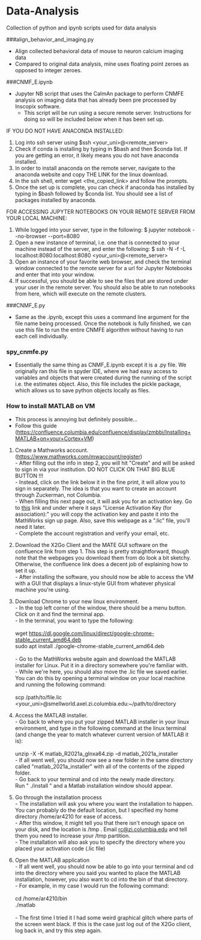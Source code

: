 # Data-Analysis
Collection of python and ipynb scripts used for data analysis

###align_behavior_and_imaging.py
  - Align collected behavioral data of mouse to neuron calcium imaging data
  - Compared to original data analysis, mine uses floating point zeroes as opposed to integer zeroes.
  
###CNMF_E.ipynb
  - Jupyter NB script that uses the CaImAn package to perform CNMFE analysis on imaging data that has already been pre processed by Inscopix software.
    - This script will be run using a secure remote server. Instructions for doing so will be included below when it has been set up. 
  
  IF YOU DO NOT HAVE ANACONDA INSTALLED:
  1. Log into ssh server using $ssh <your_uni>@<remote_server>
  2. Check if conda is installing by typing in $bash and then $conda list. If you are getting an error, it likely means you do not have anaconda installed.
  3. In order to install anaconda on the remote server, navigate to the anaconda website and copy THE LINK for the linux download.
  4. In the ssh shell, enter wget <the_copied_link> and follow the prompts.
  5. Once the set up is complete, you can check if anaconda has installed by typing in $bash followed by $conda list. You should see a list of packages installed by anaconda.

  FOR ACCESSING JUPYTER NOTEBOOKS ON YOUR REMOTE SERVER FROM YOUR LOCAL MACHINE:
  1. While logged into your server, type in the following: $ jupyter notebook --no-browser --port=8080
  2. Open a new instance of terminal, i.e. one that is connected to your machine instead of the server, and enter the following: $ ssh -N -f -L localhost:8080:localhost:8080 <your_uni>@<remote_server>
  3. Open an instance of your favorite web browser, and check the terminal window connected to the remote server for a url for Jupyter Notebooks and enter that into your window.
  4. If successful, you should be able to see the files that are stored under your user in the remote server. You should also be able to run notebooks from here, which will execute on the remote clusters.

###CNMF_E.py
  - Same as the .ipynb, except this uses a command line argument for the file name being processed. Once the notebook is fully finished, we can use this file to run the entire CNMFE algorithm without having to run each cell individually.

  
### spy_cnmfe.py
  - Essentially the same thing as CNMF_E.ipynb except it is a .py file. We originally ran this file in spyder IDE, where we had easy access to variables and objects that were created during the running of the script i.e. the estimates object. Also, this file includes the pickle package, which allows us to save python objects locally as files.


### How to install MATLAB on VM
  - This process is annoying but definitely possible...
  - Follow this guide (https://confluence.columbia.edu/confluence/display/zmbbi/Installing+MATLAB+on+your+Cortex+VM)
  1. Create a Mathworks account. (https://www.mathworks.com/mwaccount/register)<br/>
    - After filling out the info in step 2, you will hit "Create" and will be asked to sign in via your institution. DO NOT CLICK ON THAT BIG BLUE BUTTON !!!<br/>
    - Instead, click on the link below it in the fine print, it will allow you to sign in separately. The idea is that you want to create an account through        Zuckerman, not Columbia.<br/>
    - When filling this next page out, it will ask you for an activation key. Go to [this](https://internal.zi.columbia.edu/sites/default/files/content/zi_matlab_concurrent.txt) link and under where it says "License Activation Key (for association):" you will copy the activation key and paste it into the MathWorks sign up page. Also, save this webpage as a ".lic" file, you'll need it later.<br/>
    - Complete the account registration and verify your email, etc.<br/>
  
  2. Download the X2Go Client and the MATE GUI software on the confluence link from step 1. This step is pretty straightforward, though note that the webpages you download them from do look a bit sketchy. Otherwise, the confluence link does a decent job of explaining how to set it up.<br/>
    - After installing the software, you should now be able to access the VM with a GUI that displays a linux-style GUI from whatever physical machine you're using.
  
  3. Download Chrome to your new linux environment.<br/>
    - In the top left corner of the window, there should be a menu button. Click on it and find the terminal app. <br/>
    - In the terminal, you want to type the following:<br/><br/>
    wget https://dl.google.com/linux/direct/google-chrome-stable_current_amd64.deb<br/>
    sudo apt install ./google-chrome-stable_current_amd64.deb<br/><br/>
    - Go to the MathWorks website again and download the MATLAB installer for Linux. Put it in a directory somewhere you're familiar with.<br/>
    - While we're here, you should also move the .lic file we saved earlier. You can do this by opening a terminal window on your local machine and running the following command:<br/><br/>
    scp /path/to/file.lic <your_uni>@smellworld.axel.zi.columbia.edu:~/path/to/directory

  4. Access the MATLAB installer.<br/>
    - Go back to where you put your zipped MATLAB installer in your linux environment, and type in the following command at the linux terminal (and change the year to match whatever current version of MATLAB it is):<br/><br/>
    unzip -X -K matlab_R2021a_glnxa64.zip -d matlab_2021a_installer<br/>
    - If all went well, you should now see a new folder in the same directory called "matlab_2021a_installer" with all of the contents of the zipped folder.<br/>
    - Go back to your terminal and cd into the newly made directory.<br/>
    Run " ./install " and a Matlab installation window should appear.
    
  5. Go through the installation process<br/>
    - The installation will ask you where you want the installation to happen. You can probably do the default location, but I specified my home directory /home/ar4210 for ease of access.<br/>
    - After this window, it might tell you that there isn't enough space on your disk, and the location is /tmp . Email rc@zi.columbia.edu and tell them you need to increase your /tmp partition.<br/>
    - The installation will also ask you to specify the directory where you placed your activation code  (.lic file)
  
  6. Open the MATLAB application<br/>
    - If all went well, you should now be able to go into your terminal and cd into the directory where you said you wanted to place the MATLAB installation, however, you also want to cd into the bin of that directory.<br/>
    - For example, in my case I would run the following command:<br/><br/>
    cd /home/ar4210/bin<br/>
    ./matlab<br/><br/>
    - The first time I tried it I had some weird graphical glitch where parts of the screen went black. If this is the case just log out of the X2Go client, log back in, and try this step again.
    



